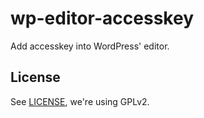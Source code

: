 # wp-editor-accesskey

Add accesskey into WordPress' editor.

## License

See [LICENSE](LICENSE), we're using GPLv2.
